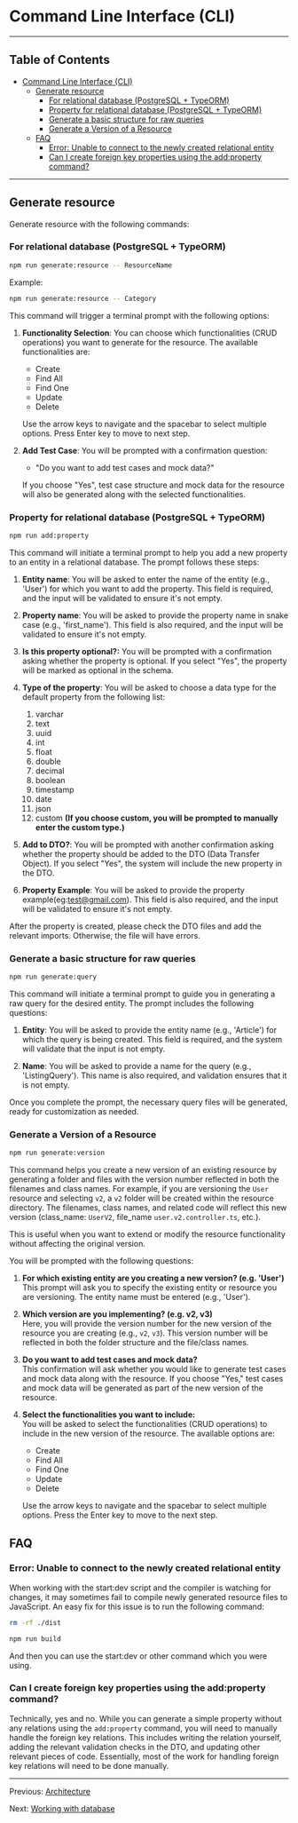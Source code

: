# Command Line Interface (CLI)

---

## Table of Contents <!-- omit in toc -->

- [Command Line Interface (CLI)](#command-line-interface-cli)
  - [Generate resource](#generate-resource)
    - [For relational database (PostgreSQL + TypeORM)](#for-relational-database-postgresql--typeorm)
    - [Property for relational database (PostgreSQL + TypeORM)](#property-for-relational-database-postgresql--typeorm)
    - [Generate a basic structure for raw queries](#generate-a-basic-structure-for-raw-queries)
    - [Generate a Version of a Resource](#generate-a-version-of-a-resource)
  - [FAQ](#faq)
    - [Error: Unable to connect to the newly created relational entity](#error-unable-to-connect-to-the-newly-created-relational-entity)
    - [Can I create foreign key properties using the add:property command?](#can-i-create-foreign-key-properties-using-the-addproperty-command)

---

## Generate resource

Generate resource with the following commands:

### For relational database (PostgreSQL + TypeORM)

```bash
npm run generate:resource -- ResourceName
```

Example:

```bash
npm run generate:resource -- Category
```

This command will trigger a terminal prompt with the following options:

1. **Functionality Selection**: You can choose which functionalities (CRUD operations) you want to generate for the resource. The available functionalities are:

   - Create
   - Find All
   - Find One
   - Update
   - Delete

   Use the arrow keys to navigate and the spacebar to select multiple options. Press Enter key to move to next step.

2. **Add Test Case**: You will be prompted with a confirmation question:

   - "Do you want to add test cases and mock data?"

   If you choose "Yes", test case structure and mock data for the resource will also be generated along with the selected functionalities.

### Property for relational database (PostgreSQL + TypeORM)

```bash
npm run add:property
```

This command will initiate a terminal prompt to help you add a new property to an entity in a relational database. The prompt follows these steps:

1. **Entity name**: You will be asked to enter the name of the entity (e.g., 'User') for which you want to add the property. This field is required, and the input will be validated to ensure it's not empty.

2. **Property name**: You will be asked to provide the property name in snake case (e.g., 'first_name'). This field is also required, and the input will be validated to ensure it's not empty.

3. **Is this property optional?:** You will be prompted with a confirmation asking whether the property is optional. If you select "Yes", the property will be marked as optional in the schema.

4. **Type of the property**: You will be asked to choose a data type for the default property from the following list:

   1. varchar
   2. text
   3. uuid
   4. int
   5. float
   6. double
   7. decimal
   8. boolean
   9. timestamp
   10. date
   11. json
   12. custom **(If you choose custom, you will be prompted to manually enter the custom type.)**

5. **Add to DTO?**: You will be prompted with another confirmation asking whether the property should be added to the DTO (Data Transfer Object). If you select "Yes", the system will include the new property in the DTO.

6. **Property Example**: You will be asked to provide the property example(eg:test@gmail.com). This field is also required, and the input will be validated to ensure it's not empty.

After the property is created, please check the DTO files and add the relevant imports. Otherwise, the file will have errors.

### Generate a basic structure for raw queries

```bash
npm run generate:query
```

This command will initiate a terminal prompt to guide you in generating a raw query for the desired entity. The prompt includes the following questions:

1. **Entity**: You will be asked to provide the entity name (e.g., 'Article') for which the query is being created. This field is required, and the system will validate that the input is not empty.

2. **Name**: You will be asked to provide a name for the query (e.g., 'ListingQuery'). This name is also required, and validation ensures that it is not empty.

Once you complete the prompt, the necessary query files will be generated, ready for customization as needed.

### Generate a Version of a Resource

```bash
npm run generate:version
```

This command helps you create a new version of an existing resource by generating a folder and files with the version number reflected in both the filenames and class names. For example, if you are versioning the `User` resource and selecting `v2`, a `v2` folder will be created within the resource directory. The filenames, class names, and related code will reflect this new version (class_name: `UserV2`, file_name `user.v2.controller.ts`, etc.).

This is useful when you want to extend or modify the resource functionality without affecting the original version.

You will be prompted with the following questions:

1. **For which existing entity are you creating a new version? (e.g. 'User')**  
   This prompt will ask you to specify the existing entity or resource you are versioning. The entity name must be entered (e.g., 'User').

2. **Which version are you implementing? (e.g. v2, v3)**  
   Here, you will provide the version number for the new version of the resource you are creating (e.g., `v2`, `v3`). This version number will be reflected in both the folder structure and the file/class names.

3. **Do you want to add test cases and mock data?**  
   This confirmation will ask whether you would like to generate test cases and mock data along with the resource. If you choose "Yes," test cases and mock data will be generated as part of the new version of the resource.

4. **Select the functionalities you want to include:**  
   You will be asked to select the functionalities (CRUD operations) to include in the new version of the resource. The available options are:

   - Create
   - Find All
   - Find One
   - Update
   - Delete

   Use the arrow keys to navigate and the spacebar to select multiple options. Press the Enter key to move to the next step.

## FAQ

### Error: Unable to connect to the newly created relational entity

When working with the start:dev script and the compiler is watching for changes, it may sometimes fail to compile newly generated resource files to JavaScript. An easy fix for this issue is to run the following command:

```bash
rm -rf ./dist
```

```bash
npm run build
```

And then you can use the start:dev or other command which you were using.

### Can I create foreign key properties using the add:property command?

Technically, yes and no. While you can generate a simple property without any relations using the `add:property` command, you will need to manually handle the foreign key relations. This includes writing the relation yourself, adding the relevant validation checks in the DTO, and updating other relevant pieces of code. Essentially, most of the work for handling foreign key relations will need to be done manually.

---

Previous: [Architecture](architecture.md)

Next: [Working with database](database.md)
